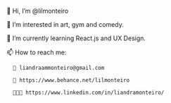 👋 Hi, I’m @lilmonteiro

👀 I’m interested in art, gym and comedy.

🌱 I’m currently learning React.js and UX Design.

📫 How to reach me: 

      📨 liandraammonteiro@gmail.com
      
      🎨 https://www.behance.net/lilmonteiro 
      
      👩🏻‍💼 https://www.linkedin.com/in/liandramonteiro/ 

<!---
lilmonteiro/lilmonteiro is a ✨ special ✨ repository because its `README.md` (this file) appears on your GitHub profile.
You can click the Preview link to take a look at your changes.
--->
